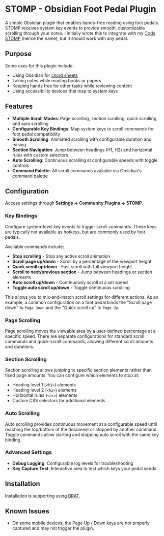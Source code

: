 # STOMP - Obsidian Foot Pedal Plugin

A simple Obsidian plugin that enables hands-free reading using foot pedals. STOMP receives system key events to provide smooth, customizable scrolling through your notes. I initially wrote this to integrate with my [Coda STOMP](https://www.codamusictech.com/) (hence the name), but it should work with any pedal.

## Purpose

Some uses for this plugin include:

- Using Obsidian for [chord sheets](https://github.com/jheddings/obsidian-chopro)
- Taking notes while reading books or papers
- Keeping hands free for other tasks while reviewing content
- Using accessibility devices that map to system keys

## Features

- **Multiple Scroll Modes**: Page scrolling, section scrolling, quick scrolling, and auto scrolling
- **Configurable Key Bindings**: Map system keys to scroll commands for foot pedal compatibility
- **Smooth Scrolling**: Animated scrolling with configurable duration and easing
- **Section Navigation**: Jump between headings (H1, H2) and horizontal rules with custom selectors
- **Auto Scrolling**: Continuous scrolling at configurable speeds with toggle controls
- **Command Palette**: All scroll commands available via Obsidian's command palette

## Configuration

Access settings through **Settings → Community Plugins → STOMP**.

### Key Bindings

Configure system-level key events to trigger scroll commands. These keys are typically not available as hotkeys, but are commonly used by foot pedals.

Available commands include:

- **Stop scrolling** - Stop any active scroll animation
- **Scroll page up/down** - Scroll by a percentage of the viewport height
- **Quick scroll up/down** - Fast scroll with full viewport height
- **Scroll to next/previous section** - Jump between headings or section elements
- **Auto scroll up/down** - Continuously scroll at a set speed
- **Toggle auto scroll up/down** - Toggle continuous scrolling

This allows you to mix-and-match scroll settings for different actions. As an example, a common configuration on a foot pedal binds the "Scroll page down" to `Page Down` and the "Quick scroll up" to `Page Up`.

### Page Scrolling

Page scrolling moves the viewable area by a user-defined percentage at a specific speed. There are separate configurations for standard scroll commands and quick-scroll commands, allowing different scroll amounts and durations.

### Section Scrolling

Section scrolling allows jumping to specific section elements rather than fixed page amounts. You can configure which elements to stop at:

- Heading level 1 (`<h1>`) elements
- Heading level 2 (`<h2>`) elements
- Horizontal rules (`<hr>`) elements
- Custom CSS selectors for additional elements

### Auto Scrolling

Auto scrolling provides continuous movement at a configurable speed until reaching the top/bottom of the document or stopped by another command. Toggle commands allow starting and stopping auto scroll with the same key binding.

### Advanced Settings

- **Debug Logging**: Configurable log levels for troubleshooting
- **Key Capture Test**: Interactive area to test which keys your pedal sends

## Installation

Installation is supporting using [BRAT](https://tfthacker.com/BRAT).

## Known Issues

- On some mobile devices, the Page Up / Down keys are not properly captured and may not trigger the plugin.
